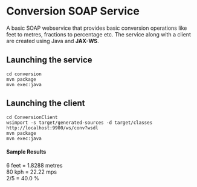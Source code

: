 # Conversion SOAP Service

A basic SOAP webservice that provides basic conversion operations like feet to metres, fractions to percentage etc.
The service along with a client are created using Java and **JAX-WS**.


## Launching the service
	cd conversion
	mvn package 
	mvn exec:java

## Launching the client
	cd ConversionClient
	wsimport -s target/generated-sources -d target/classes http://localhost:9900/ws/conv?wsdl
	mvn package
	mvn exec:java


#### Sample Results
6 feet = 1.8288 metres  
80 kph = 22.22 mps  
2/5 = 40.0 %  